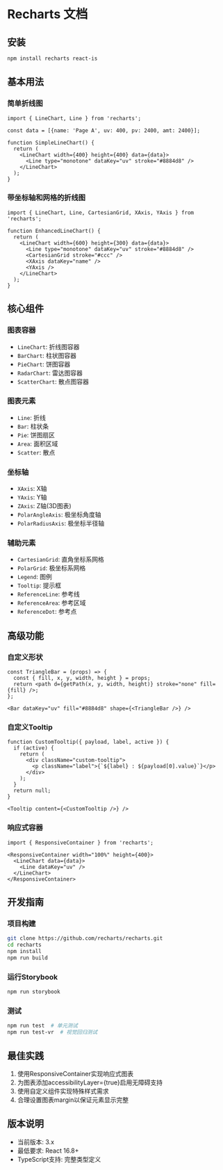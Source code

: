 # Recharts 文档

## 安装
```bash
npm install recharts react-is
```

## 基本用法

### 简单折线图
```tsx
import { LineChart, Line } from 'recharts';

const data = [{name: 'Page A', uv: 400, pv: 2400, amt: 2400}];

function SimpleLineChart() {
  return (
    <LineChart width={400} height={400} data={data}>
      <Line type="monotone" dataKey="uv" stroke="#8884d8" />
    </LineChart>
  );
}
```

### 带坐标轴和网格的折线图
```tsx
import { LineChart, Line, CartesianGrid, XAxis, YAxis } from 'recharts';

function EnhancedLineChart() {
  return (
    <LineChart width={600} height={300} data={data}>
      <Line type="monotone" dataKey="uv" stroke="#8884d8" />
      <CartesianGrid stroke="#ccc" />
      <XAxis dataKey="name" />
      <YAxis />
    </LineChart>
  );
}
```

## 核心组件

### 图表容器
- `LineChart`: 折线图容器
- `BarChart`: 柱状图容器  
- `PieChart`: 饼图容器
- `RadarChart`: 雷达图容器
- `ScatterChart`: 散点图容器

### 图表元素
- `Line`: 折线
- `Bar`: 柱状条
- `Pie`: 饼图扇区
- `Area`: 面积区域
- `Scatter`: 散点

### 坐标轴
- `XAxis`: X轴
- `YAxis`: Y轴
- `ZAxis`: Z轴(3D图表)
- `PolarAngleAxis`: 极坐标角度轴
- `PolarRadiusAxis`: 极坐标半径轴

### 辅助元素
- `CartesianGrid`: 直角坐标系网格
- `PolarGrid`: 极坐标系网格
- `Legend`: 图例
- `Tooltip`: 提示框
- `ReferenceLine`: 参考线
- `ReferenceArea`: 参考区域
- `ReferenceDot`: 参考点

## 高级功能

### 自定义形状
```tsx
const TriangleBar = (props) => {
  const { fill, x, y, width, height } = props;
  return <path d={getPath(x, y, width, height)} stroke="none" fill={fill} />;
};

<Bar dataKey="uv" fill="#8884d8" shape={<TriangleBar />} />
```

### 自定义Tooltip
```tsx
function CustomTooltip({ payload, label, active }) {
  if (active) {
    return (
      <div className="custom-tooltip">
        <p className="label">{`${label} : ${payload[0].value}`}</p>
      </div>
    );
  }
  return null;
}

<Tooltip content={<CustomTooltip />} />
```

### 响应式容器
```tsx
import { ResponsiveContainer } from 'recharts';

<ResponsiveContainer width="100%" height={400}>
  <LineChart data={data}>
    <Line dataKey="uv" />
  </LineChart>
</ResponsiveContainer>
```

## 开发指南

### 项目构建
```bash
git clone https://github.com/recharts/recharts.git
cd recharts
npm install
npm run build
```

### 运行Storybook
```bash
npm run storybook
```

### 测试
```bash
npm run test  # 单元测试
npm run test-vr  # 视觉回归测试
```

## 最佳实践
1. 使用ResponsiveContainer实现响应式图表
2. 为图表添加accessibilityLayer={true}启用无障碍支持
3. 使用自定义组件实现特殊样式需求
4. 合理设置图表margin以保证元素显示完整

## 版本说明
- 当前版本: 3.x
- 最低要求: React 16.8+
- TypeScript支持: 完整类型定义
